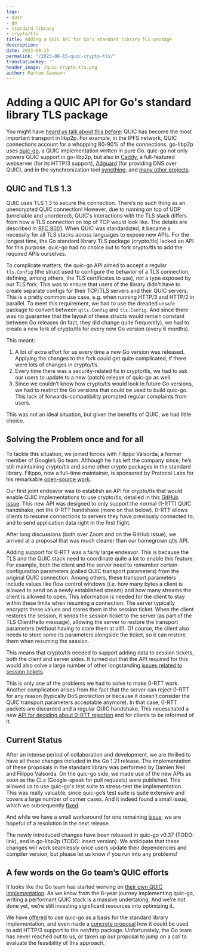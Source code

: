 ```yaml
---
tags:
- quic
- go
- standard library
- crypto/tls
title: Adding a QUIC API for Go's standard library TLS package
description:
date: 2023-08-15
permalink: "/2023-08-15-quic-crypto-tls/"
translationKey: ''
header_image: /quic-crypto-tls.png
author: Marten Seemann
---
```


# Adding a QUIC API for Go's standard library TLS package

You might have [heard us talk about this before](https://www.youtube.com/watch?v=aDHymXQJ4bs): QUIC has become the most important transport in libp2p. For example, in the IPFS network, QUIC connections account for a whopping 80-90% of the connections. go-libp2p uses [quic-go](https://github.com/quic-go/quic-go), a QUIC implementation written in pure Go. quic-go not only powers QUIC support in go-libp2p, but also in [Caddy](https://caddyserver.com/), a full-featured webserver (for its HTTP/3 support), [Adguard](https://github.com/AdguardTeam/AdGuardHome) (for providing DNS over QUIC), and in the synchronization tool [syncthing](https://github.com/syncthing/syncthing/), and [many other projects](https://github.com/quic-go/quic-go#projects-using-quic-go).

## QUIC and TLS 1.3

QUIC uses TLS 1.3 to secure the connection. There’s no such thing as an unencrypted QUIC connection! However, due to running on top of UDP (unreliable and unordered), QUIC's interactions with the TLS stack differs from how a TLS connection on top of TCP would look like. The details are described in [RFC 9001](https://www.rfc-editor.org/rfc/rfc9001.html). When QUIC was standardized, it became a necessity for all TLS stacks across languages to expose new APIs. For the longest time, the Go standard library TLS package (crypto/tls) lacked an API for this purpose. quic-go had no choice but to fork crypto/tls to add the required APIs ourselves.

To complicate matters, the quic-go API aimed to accept a regular `tls.Config` (the struct used to configure the behavior of a TLS connection, defining, among others, the TLS certificates to use), not a type exposed by our TLS fork. This was to ensure that users of the library didn't have to create separate configs for their TCP/TLS servers and their QUIC servers. This is a pretty common use case, e.g. when running HTTP/3 and HTTP/2 in parallel. To meet this requirement, we had to use the dreaded `unsafe` package to convert between `qtls.Config` and `tls.Config`. And since there was no guarantee that the layout of these structs would remain constant between Go releases (in fact, they did change quite frequently), we had to create a new fork of crypto/tls for every new Go version (every 6 months).

This meant:

1. A lot of extra effort for us every time a new Go version was released. Applying the changes to the fork could get quite complicated, if there were lots of changes in crypto/tls.
2. Every time there was a security-related fix in crypto/tls, we had to ask our users to update to a new (patch) release of quic-go as well.
3. Since we couldn’t know how crypto/tls would look in future Go versions, we had to restrict the Go versions that could be used to build quic-go. This lack of forwards-compatibility prompted regular complaints from users.

This was not an ideal situation, but given the benefits of QUIC, we had little choice.

## Solving the Problem once and for all

To tackle this situation, we joined forces with Filippo Valsorda, a former member of Google’s Go team. Although he has left the company since, he’s still maintaining crypto/tls and some other crypto packages in the standard library. Filippo, now a full-time maintainer, is sponsored by Protocol Labs for his remarkable [open-source work](https://words.filippo.io/full-time-maintainer/).

Our first joint endeavor was to establish an API for crypto/tls that would enable QUIC implementations to use crypto/tls, detailed in this [GitHub issue](https://github.com/golang/go/issues/44886). This new API was designed to only support the normal (1-RTT) QUIC handshake, not the 0-RTT handshake (more on that below). 0-RTT allows clients to resume connections to servers they have previously connected to, and to send application data right in the first flight.

After long discussions (both over Zoom and on the GitHub issue), we arrived at a proposal that was much cleaner than our homegrown qtls API.

Adding support for 0-RTT was a fairly large endeavor. This is because the TLS and the QUIC stack need to coordinate quite a lot to enable this feature. For example, both the client and the server need to remember certain configuration parameters (called QUIC transport parameters) from the original QUIC connection. Among others, these transport parameters include values like flow control windows (i.e. how many bytes a client is allowed to send on a newly established stream) and how many streams the client is allowed to open. This information is needed for the client to stay within these limits when resuming a connection. The server typically encrypts these values and stores them in the session ticket. When the client restores the session, it sends the session ticket to the server (as part of the TLS ClientHello message), allowing the server to restore the transport parameters (without having to store them at all!). Of course, the client also needs to store some its parameters alongside the ticket, so it can restore them when resuming the session.

This means that crypto/tls needed to support adding data to session tickets, both the client and server sides. It turned out that the API required for this would also solve a large number of other longstanding [issues related to session tickets](https://github.com/golang/go/issues/60105).

This is only one of the problems we had to solve to make 0-RTT work. Another complication arises from the fact that the server can reject 0-RTT for any reason (typically DoS protection or because it doesn’t consider the QUIC transport parameters acceptable anymore). In that case, 0-RTT packets are discarded and a regular QUIC handshake. This necessitated a new [API for deciding about 0-RTT rejection](https://github.com/golang/go/issues/60107) and for clients to be informed of it.

## Current Status

After an intense period of collaboration and development, we are thrilled to have all these changes included in the Go 1.21 release. The implementation of these proposals in the standard library was performed by Damien Neil and Filippo Valsorda. On the quic-go side, we made use of the new APIs as soon as the CLs (Google-speak for pull requests) were published. This allowed us to use quic-go's test suite to stress-test the implementation. This was really valuable, since quic-go’s test suite is quite extensive and covers a large number of corner cases. And it indeed found a small issue, which we subsequently [fixed](https://go-review.googlesource.com/c/go/+/498215).

And while we have a small workaround for one remaining [issue](https://github.com/golang/go/issues/60506), we are hopeful of a resolution in the next release.

The newly introduced changes have been released in quic-go v0.37 (TODO: link), and in go-libp2p (TODO: insert version). We anticipate that these changes will work seamlessly once users update their dependencies and compiler version, but please let us know if you run into any problems!

## A few words on the Go team’s QUIC efforts

It looks like the Go team has started working on [their own QUIC implementation](https://github.com/golang/go/issues/58547). As we know from the 8-year journey implementing quic-go, writing a performant QUIC stack is a massive undertaking. And we’re not done yet, we’re still investing significant resources into optimizing it. 

We have [offered](https://github.com/golang/go/issues/58547#issuecomment-1463211376) to use quic-go as a basis for the standard library implementation, and even made a [concrete proposal](https://github.com/golang/go/issues/58547#issuecomment-1569583646) how it could be used to add HTTP/3 support to the net/http package. Unfortunately, the Go team has never reached out to us, or taken up our proposal to jump on a call to evaluate the feasibility of this approach.

